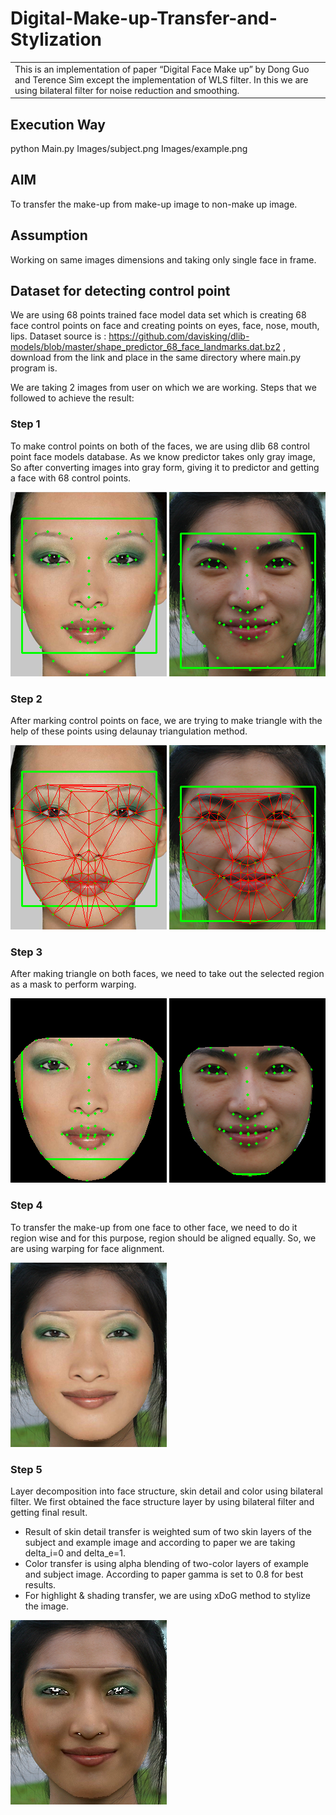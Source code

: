 # Digital-Make-up-Transfer-and-Stylization
<table>
<tr>
<td>
 This is an implementation of paper “Digital Face Make up” by Dong Guo and Terence Sim except the implementation of WLS filter. In this we are using bilateral filter for noise reduction and smoothing.
</td>
</tr>
</table>


## Execution Way
python Main.py Images/subject.png Images/example.png


## AIM
To transfer the make-up from make-up image to non-make up image.


## Assumption
Working on same images dimensions and taking only single face in frame.


## Dataset for detecting control point
We are using 68 points trained face model data set which is creating 68 face control points on face and creating points on eyes, face, nose, mouth, lips. Dataset source is : https://github.com/davisking/dlib-models/blob/master/shape_predictor_68_face_landmarks.dat.bz2 , download from the link and place in the same directory where main.py program is.

We are taking 2 images from user on which we are working. Steps that we followed to achieve the result:

### Step 1
To make control points on both of the faces, we are using dlib 68 control point face models database. As we know predictor takes only gray image, So after converting images into gray form, giving it to predictor and getting a face with 68 control points.

![](Images/examp2.png)
![](Images/step2.png)

### Step 2
After marking control points on face, we are trying to make triangle with the help of these points using delaunay triangulation method.

![](Images/examp3.png)
![](Images/step3.png)

### Step 3
After making triangle on both faces, we need to take out the selected region as a mask to perform warping.

![](Images/examp4.png)
![](Images/step4.png)

### Step 4
To transfer the make-up from one face to other face, we need to do it region wise and for this purpose, region should be aligned equally. So, we are using warping for face alignment.

![](Images/warped.png)

### Step 5

Layer decomposition into face structure, skin detail and color using bilateral filter. We first obtained the face structure layer by using bilateral filter and getting final result.
-  Result of skin detail transfer is weighted sum of two skin layers of the subject and example image and according to paper we are taking delta_i=0 and delta_e=1.
-  Color transfer is using alpha blending of two-color layers of example and subject image. According to paper gamma is set to 0.8 for best results.
-  For highlight & shading transfer, we are using xDoG method to stylize the image.

![](Result/result_image.png)

